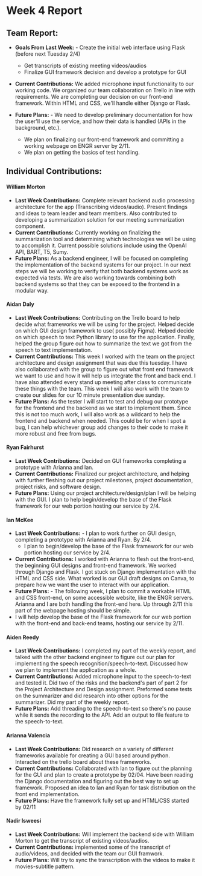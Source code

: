 # Week 4 Report

## Team Report:
- **Goals From Last Week:**     - Create the initial web interface using Flask (before next Tuesday 2/4)
    - Get transcripts of existing meeting videos/audios
    - Finalize GUI framework decision and develop a prototype for GUI
- **Current Contributions:** We added microphone input functionality to our working code. We organized our team collaboration on Trello in line with requirements. We are completing our decision on our front-end framework. Within HTML and CSS, we'll handle either Django or Flask. 

- **Future Plans:** - We need to develop preliminary documentation for how the user'll use the service, and how their data is handled (APIs in the background, etc.).
    - We plan on finalizing our front-end framework and committing a working webpage on ENGR server by 2/11.
    - We plan on getting the basics of test handling.

## Individual Contributions:
#### William Morton
- **Last Week Contributions:** Complete relevant backend audio processing architecture for the app (Transcribing videos/audio). Present findings and ideas to team leader and team members.
Also contributed to developing a summarization solution for our meeting summarization component. 
- **Current Contributions:** Currently working on finalizing the summarization tool and determining which technologies we will be using to accomplish it. Current possible solutions include using the OpenAI API, BART, T5, Sumy.
- **Future Plans:** As a backend engineer, I will be focused on completing the implementation of the backend systems for our project. In our next steps we will be working to verify that both backend systems work as expected via tests.
We are also working towards combining both backend systems so that they can be exposed to the frontend in a modular way. 

#### Aidan Daly
- **Last Week Contributions:** Contributing on the Trello board to help decide what frameworks we will be using for the project. Helped decide on which GUI design framework to use( possibly Figma). Helped decide on which speech to text Python library to use for the application. Finally, helped the group figure out how to summarize the text we got from the speech to text implementation. 
- **Current Contributions:** This week I worked with the team on the project architecture and design assignment that was due this tuesday. I have also collaborated with the group to figure out what front end framework we want to use and how it will help us integrate the front and back end. I have also attended every stand up meeting after class to communicate these things with the team. This week I will also work with the team to create our slides for our 10 minute presentation due sunday. 
- **Future Plans:** As the tester I will start to test and debug our prototype for the frontend and the backend as we start to implement them. Since this is not too much work, I will also work as a wildcard to help the frontend and backend when needed. This could be for when I spot a bug, I can help whichever group add changes to their code to make it more robust and free from bugs. 

#### Ryan Fairhurst
- **Last Week Contributions:** Decided on GUI frameworks completing a prototype with Arianna and Ian.
- **Current Contributions:** Finalized our project architecture, and helping with further fleshing out our project milestones, project documentation, project risks, and software design. 
- **Future Plans:** Using our project architecture/design/plan I will be helping with the GUI. I plan to help begin/develop the base of the Flask framework for our web portion hosting our service by 2/4. 

#### Ian McKee
- **Last Week Contributions:** - I plan to work further on GUI design, completing a prototype with Arianna and Ryan. By 2/4.
    - I plan to begin/develop the base of the Flask framework for our web portion hosting our service by 2/4.
- **Current Contributions:** I worked with Arianna to flesh out the front-end, the beginning GUI designs and front-end framework. We worked through Django and Flask. I got stuck on Django implementation with the HTML and CSS side. What worked is our GUI draft designs on Canva, to prepare how we want the user to interact with our application.
- **Future Plans:** - The following week, I plan to commit a workable HTML and CSS front-end, on some accessible website, like the ENGR servers. Arianna and I are both handling the front-end here. Up through 2/11 this part of the webpage hosting should be simple.
- I will help develop the base of the Flask framework for our web portion with the front-end and back-end teams, hosting our service by 2/11.

#### Aiden Reedy
- **Last Week Contributions:**  I completed my part of the weekly report, and talked with the other backend engineer to figure out our plan for implementing the speech recognition/speech-to-text. Discussed how we plan to implement the application as a whole.
- **Current Contributions:**  Added microphone input to the speech-to-text and tested it. Did two of the risks and the backend's part of part 2 for the Project Architecture and Design assignment. Preformed some tests on the summarizer and did research into other options for the summarizer. Did my part of the weekly report.
- **Future Plans:**  Add threading to the speech-to-text so there's no pause while it sends the recording to the API. Add an output to file feature to the speech-to-text.

#### Arianna Valencia
- **Last Week Contributions:** Did research on a variety of different frameworks available for creating a GUI based around python. Interacted on the trello board about these frameworks. 
- **Current Contributions:** Collaborated with Ian to figure out the planning for the GUI and plan to create a prototype by 02/04. Have been reading the Django documentation and figuring out the best way to set up framework. Proposed an idea to Ian and Ryan for task distribution on the front end implementation.
- **Future Plans:** Have the framework fully set up and HTML/CSS started by 02/11 

#### Nadir Isweesi
- **Last Week Contributions:** Will implement the backend side with William Morton to get the transcript of existing videos/audios.
- **Current Contributions:** implemented some of the transcript of audio/videos, and decided with the team our GUI framwork.
- **Future Plans:** Will try to sync the transcription with the videos to make it movies-subtitle pattern.
